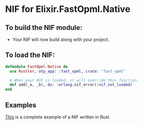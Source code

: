 # NIF for Elixir.FastOpml.Native

## To build the NIF module:

- Your NIF will now build along with your project.

## To load the NIF:

```elixir
defmodule FastOpml.Native do
  use Rustler, otp_app: :fast_opml, crate: "fast_opml"

  # When your NIF is loaded, it will override this function.
  def add(_a, _b), do: :erlang.nif_error(:nif_not_loaded)
end
```

## Examples

[This](https://github.com/rusterlium/NifIo) is a complete example of a NIF written in Rust.
